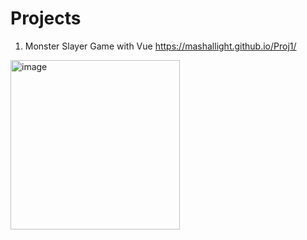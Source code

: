 # Projects
1. Monster Slayer Game with Vue
https://mashallight.github.io/Proj1/
<img width="271" alt="image" src="https://user-images.githubusercontent.com/55779777/183302613-8dcc0b2b-e549-4c81-a615-196241593494.png">
